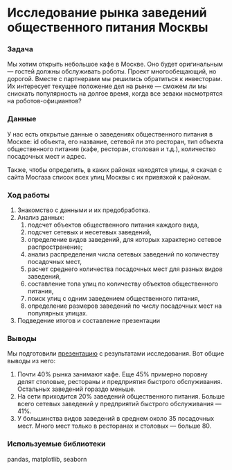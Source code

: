 # Исследование рынка заведений общественного питания Москвы

### Задача

Мы хотим открыть небольшое кафе в Москве. Оно будет оригинальным — гостей должны обслуживать роботы. Проект многообещающий, но дорогой. Вместе с партнерами мы решились обратиться к инвесторам. Их интересует текущее положение дел на рынке — сможем ли мы снискать популярность на долгое время, когда все зеваки насмотрятся на роботов-официантов?

### Данные

У нас есть открытые данные о заведениях общественного питания в Москве: id объекта, его название, сетевой ли это ресторан, тип объекта общественного питания (кафе, ресторан, столовая и т.д.), количество посадочных мест и адрес.

Также, чтобы определить, в каких районах находятся улицы, я скачал с сайта Мосгаза список всех улиц Москвы с их привязкой к районам. 

### Ход работы

1. Знакомство с данными и их предобработка.
2. Анализ данных:
    1. подсчет объектов общественного питания каждого вида,
    2. подсчет сетевых и несетевых заведений,
    3. определение видов заведений, для которых характерно сетевое распространение;
    4. анализ распределения числа сетевых заведений по количеству посадочных мест,
    5. расчет среднего количества посадочных мест для разных видов заведений,
    6. составление топа улиц по количеству объектов общественного питания,
    7. поиск улиц с одним заведением общественного питания,
    8. определение размеров заведений по числу посадочных мест на популярных улицах.
3. Подведение итогов и составление презентации

### Выводы

Мы подготовили [презентацию](https://github.com/alexander-saushev/data_analysis_projects/blob/main/09_moscow_catering_market_research/02_moscow_catering_market_results.pdf) с результатами исследования. Вот общие выводы из него:

1. Почти 40% рынка занимают кафе. Еще 45% примерно поровну делят
столовые, рестораны и предприятия быстрого обслуживания.
Остальных заведений гораздо меньше.
2. На сети приходится 20% заведений общественного питания. Больше
всего сетевых заведений у предприятий быстрого обслуживания —
41%.
3. У большинства видов заведений в среднем около 35 посадочных мест. Много мест только в ресторанах и столовых — больше 80.

### Используемые библиотеки

pandas, matplotlib, seaborn